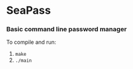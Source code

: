 # SeaPass
### Basic command line password manager

To compile and run:

1. <code>make</code>
2. <code>./main</code>
